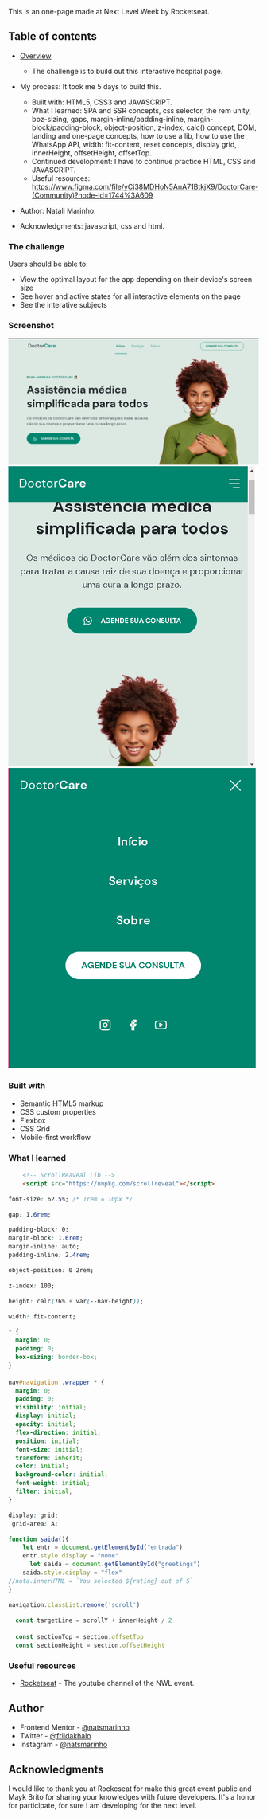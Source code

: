 This is an one-page made at Next Level Week by Rocketseat.

## Table of contents

- [Overview](#overview)
  - The challenge is to build out this interactive hospital page.
- My process: It took me 5 days to build this.
  - Built with: HTML5, CSS3 and JAVASCRIPT.
  - What I learned: SPA and SSR concepts, css selector, the rem unity, boz-sizing, gaps, margin-inline/padding-inline, margin-block/padding-block, object-position, z-index, calc() concept, DOM, landing and one-page concepts, how to use a lib, how to use the WhatsApp API, width: fit-content, reset concepts,  display grid, innerHeight, offsetHeight, offsetTop.
  - Continued development: I have to continue practice HTML, CSS and JAVASCRIPT. 
  - Useful resources: https://www.figma.com/file/yCi38MDHoN5AnA71BtkjX9/DoctorCare-(Community)?node-id=1744%3A609

- Author: Natali Marinho. 
- Acknowledgments: javascript, css and html.


### The challenge

Users should be able to:

- View the optimal layout for the app depending on their device's screen size 
- See hover and active states for all interactive elements on the page
- See the interative subjects

### Screenshot

![](./assets/pagina-inicial.png)
![](./assets/responsividade.png)
![](./assets/menu-responsivo.png)


### Built with

- Semantic HTML5 markup
- CSS custom properties
- Flexbox
- CSS Grid
- Mobile-first workflow


### What I learned
```html
    <!-- ScrollReaveal Lib -->
    <script src="https://unpkg.com/scrollreveal"></script>
```
<a class="button" href="https:wa.me/557199616327" target="_blank"> 

```css
font-size: 62.5%; /* 1rem = 10px */
```
```css
gap: 1.6rem;
```

```css
padding-block: 0;
margin-block: 1.6rem;
margin-inline: auto;
padding-inline: 2.4rem;
```
```css
object-position: 0 2rem;
```
```css
z-index: 100;
```

```css
height: calc(76% + var(--nav-height));
```

```css
width: fit-content;
```


```css
* {
  margin: 0;
  padding: 0;
  box-sizing: border-box;
}

nav#navigation .wrapper * {
  margin: 0;
  padding: 0;
  visibility: initial;
  display: initial;
  opacity: initial;
  flex-direction: initial;
  position: initial;
  font-size: initial;
  transform: inherit;
  color: initial;
  background-color: initial;
  font-weight: initial;
  filter: initial;
}
```

```css
display: grid;
 grid-area: A;
```
```js
function saida(){
    let entr = document.getElementById("entrada")
    entr.style.display = "none"
      let saida = document.getElementById("greetings")
    saida.style.display = "flex"
//nota.innerHTML = `You selected ${rating} out of 5`
}
```

```js
navigation.classList.remove('scroll')
```
```js
  const targetLine = scrollY + innerHeight / 2 

  const sectionTop = section.offsetTop
  const sectionHeight = section.offsetHeight
```

### Useful resources

- [Rocketseat](https://youtube.com/c/RocketSeat) - The youtube channel of the NWL event. 

## Author

- Frontend Mentor - [@natsmarinho](https://www.frontendmentor.io/profile/natsmarinho)
- Twitter - [@friidakhalo](https://www.twitter.com/friidakhalo)
- Instagram - [@natsmarinho](https://www.instagram.com/natsmarinho/)

## Acknowledgments

I would like to thank you at Rockeseat for make this great event public and Mayk Brito for sharing your knowledges with future developers. It's a honor for participate, for sure I am developing for the next level. 